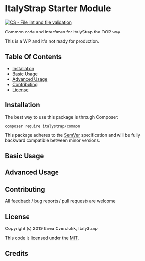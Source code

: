 # ItalyStrap Starter Module

[![CS - File lint and file validation](https://github.com/ItalyStrap/common/actions/workflows/lint.yml/badge.svg)](https://github.com/ItalyStrap/common/actions/workflows/lint.yml)

Common code and interfaces for ItalyStrap the OOP way

This is a WIP and it's not ready for production.

## Table Of Contents

* [Installation](#installation)
* [Basic Usage](#basic-usage)
* [Advanced Usage](#advanced-usage)
* [Contributing](#contributing)
* [License](#license)

## Installation

The best way to use this package is through Composer:

```CMD
composer require italystrap/common
```
This package adheres to the [SemVer](http://semver.org/) specification and will be fully backward compatible between minor versions.

## Basic Usage

## Advanced Usage

## Contributing

All feedback / bug reports / pull requests are welcome.

## License

Copyright (c) 2019 Enea Overclokk, ItalyStrap

This code is licensed under the [MIT](LICENSE).

## Credits
